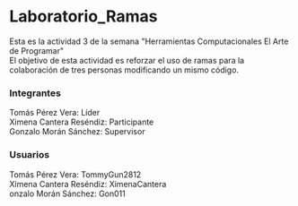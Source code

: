 # Laboratorio_Ramas
Esta es la actividad 3 de la semana "Herramientas Computacionales El Arte de Programar"  
El objetivo de esta actividad es reforzar el uso de ramas para la colaboración de tres personas modificando un mismo código.   
  
### Integrantes
Tomás Pérez Vera: Líder  
Ximena Cantera Reséndiz: Participante  
Gonzalo Morán Sánchez: Supervisor  

### Usuarios  
Tomás Pérez Vera: TommyGun2812  
Ximena Cantera Reséndiz: XimenaCantera  
onzalo Morán Sánchez: Gon011  

